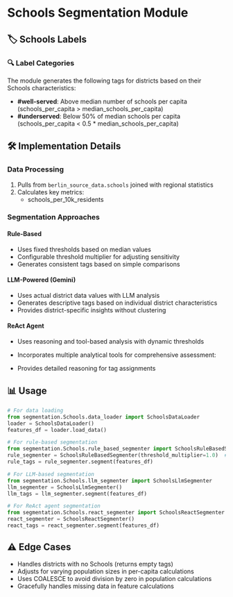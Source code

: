 # Schools Segmentation Module

## 🏷️ Schools Labels
### 🔍 Label Categories
The module generates the following tags for districts based on their Schools characteristics:

- **#well-served**: Above median number of schools per capita (schools_per_capita > median_schools_per_capita)
- **#underserved**: Below 50% of median schools per capita (schools_per_capita < 0.5 * median_schools_per_capita)

## 🛠 Implementation Details
### Data Processing
1. Pulls from `berlin_source_data.schools` joined with regional statistics
2. Calculates key metrics:
      - schools_per_10k_residents

### Segmentation Approaches
#### Rule-Based
- Uses fixed thresholds based on median values
- Configurable threshold multiplier for adjusting sensitivity
- Generates consistent tags based on simple comparisons

#### LLM-Powered (Gemini)
- Uses actual district data values with LLM analysis
- Generates descriptive tags based on individual district characteristics
- Provides district-specific insights without clustering

#### ReAct Agent
- Uses reasoning and tool-based analysis with dynamic thresholds
- Incorporates multiple analytical tools for comprehensive assessment:
  
- Provides detailed reasoning for tag assignments

## 📊 Usage
```python
# For data loading
from segmentation.Schools.data_loader import SchoolsDataLoader
loader = SchoolsDataLoader()
features_df = loader.load_data()

# For rule-based segmentation
from segmentation.Schools.rule_based_segmenter import SchoolsRuleBasedSegmenter
rule_segmenter = SchoolsRuleBasedSegmenter(threshold_multiplier=1.0)  # Adjust sensitivity
rule_tags = rule_segmenter.segment(features_df)

# For LLM-based segmentation
from segmentation.Schools.llm_segmenter import SchoolsLlmSegmenter
llm_segmenter = SchoolsLlmSegmenter()
llm_tags = llm_segmenter.segment(features_df)

# For ReAct agent segmentation
from segmentation.Schools.react_segmenter import SchoolsReactSegmenter
react_segmenter = SchoolsReactSegmenter()
react_tags = react_segmenter.segment(features_df)
```

## ⚠️ Edge Cases
- Handles districts with no Schools (returns empty tags)
- Adjusts for varying population sizes in per-capita calculations
- Uses COALESCE to avoid division by zero in population calculations
- Gracefully handles missing data in feature calculations
